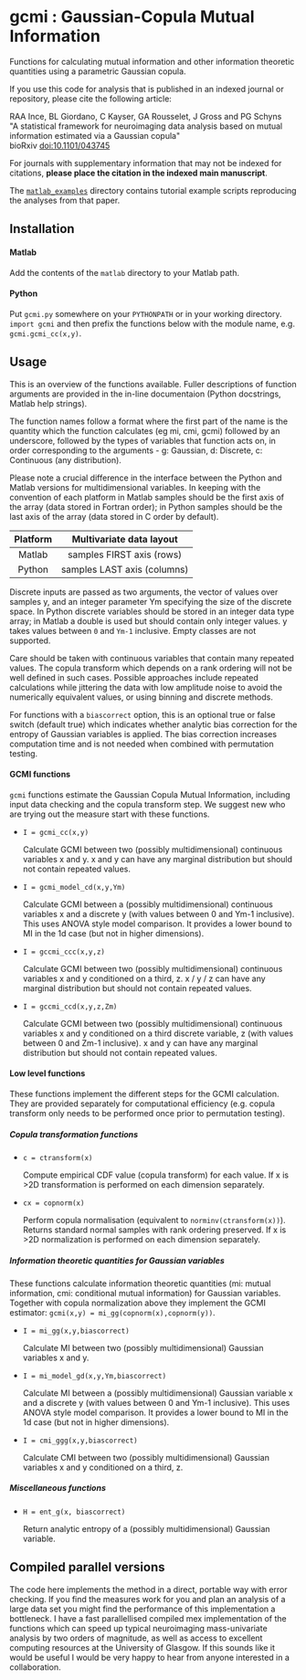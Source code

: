 # gcmi : Gaussian-Copula Mutual Information

Functions for calculating mutual information and other information theoretic quantities using a parametric Gaussian copula. 

If you use this code for analysis that is published in an indexed journal or repository, please cite the following article:

RAA Ince, BL Giordano, C Kayser, GA Rousselet, J Gross and PG Schyns  
"A statistical framework for neuroimaging data analysis based on mutual information estimated via a Gaussian copula"  
bioRxiv [doi:10.1101/043745](http://dx.doi.org/10.1101/043745)

For journals with supplementary information that may not be indexed for citations, **please place the citation in the indexed main manuscript**.

The [`matlab_examples`](matlab_examples) directory contains tutorial example scripts reproducing the analyses from that paper.

## Installation

#### Matlab

Add the contents of the `matlab` directory to your Matlab path.

#### Python

Put `gcmi.py` somewhere on your `PYTHONPATH` or in your working directory. `import gcmi` and then prefix the functions below with the module name, e.g. `gcmi.gcmi_cc(x,y)`.

## Usage

This is an overview of the functions available. Fuller descriptions of function arguments are provided in the in-line documentaion (Python docstrings, Matlab help strings).

The function names follow a format where the first part of the name is the quantity which the function calculates (eg mi, cmi, gcmi) followed by an underscore, followed by the types of variables that function acts on, in order corresponding to the arguments - g: Gaussian, d: Discrete, c: Continuous (any distribution). 

Please note a crucial difference in the interface between the Python and Matlab versions for multidimensional variables. In keeping with the convention of each platform in Matlab samples should be the first axis of the array (data stored in Fortran order); in Python samples should be the last axis of the array (data stored in C order by default).

| Platform | Multivariate data layout    |
| :------: | :----------------------:    |
| Matlab   | samples FIRST axis (rows)   |
| Python   | samples LAST axis (columns) |

Discrete inputs are passed as two arguments, the vector of values over samples y, and an integer parameter Ym specifying the size of the discrete space. In Python discrete variables should be stored in an integer data type array; in Matlab a double is used but should contain only integer values. y takes values between `0` and `Ym-1` inclusive. Empty classes are not supported.

Care should be taken with continuous variables that contain many repeated values. The copula transform which depends on a rank ordering will not be well defined in such cases. Possible approaches include repeated calculations while jittering the data with low amplitude noise to avoid the numerically equivalent values, or using binning and discrete methods. 

For functions with a `biascorrect` option, this is an optional true or false switch (default true) which indicates whether analytic bias correction for the entropy of Gaussian variables is applied. The bias correction increases computation time and is not needed when combined with permutation testing.

#### GCMI functions

`gcmi` functions estimate the Gaussian Copula Mutual Information, including input data checking and the copula transform step. We suggest new who are trying out the measure start with these functions.

*  `I = gcmi_cc(x,y)` 

    Calculate GCMI between two (possibly multidimensional) continuous variables x and y. x and y can have any marginal distribution but should not contain repeated values. 

*  `I = gcmi_model_cd(x,y,Ym)` 

    Calculate GCMI between a (possibly multidimensional) continuous variables x and a discrete y (with values between 0 and Ym-1 inclusive). This uses ANOVA style model comparison. It provides a lower bound to MI in the 1d case (but not in higher dimensions).

*  `I = gccmi_ccc(x,y,z)` 

    Calculate GCMI between two (possibly multidimensional) continuous variables x and y conditioned on a third, z. x / y / z can have any marginal distribution but should not contain repeated values.

*  `I = gccmi_ccd(x,y,z,Zm)` 

    Calculate GCMI between two (possibly multidimensional) continuous variables x and y conditioned on a third discrete variable, z (with values between 0 and Zm-1 inclusive). x and y can have any marginal distribution but should not contain repeated values.

#### Low level functions

These functions implement the different steps for the GCMI calculation. They are provided separately for computational efficiency (e.g. copula transform only needs to be performed once prior to permutation testing).

##### Copula transformation functions

*  `c = ctransform(x)`

    Compute empirical CDF value (copula transform) for each value. If x is >2D transformation is performed on each dimension separately. 

*  `cx = copnorm(x)` 

    Perform copula normalisation (equivalent to `norminv(ctransform(x))`). Returns standard normal samples with rank ordering preserved. If x is >2D normalization is performed on each dimension separately.  

##### Information theoretic quantities for Gaussian variables

These functions calculate information theoretic quantities (mi: mutual information, cmi: conditional mutual information) for Gaussian variables. Together with copula normalization above they implement the GCMI estimator: `gcmi(x,y) = mi_gg(copnorm(x),copnorm(y))`.

*  `I = mi_gg(x,y,biascorrect)` 

    Calculate MI between two (possibly multidimensional) Gaussian variables x and y. 

*  `I = mi_model_gd(x,y,Ym,biascorrect)` 

    Calculate MI between a (possibly multidimensional) Gaussian variable x and a discrete y (with values between 0 and Ym-1 inclusive). This uses ANOVA style model comparison. It provides a lower bound to MI in the 1d case (but not in higher dimensions). 

*  `I = cmi_ggg(x,y,biascorrect)` 

    Calculate CMI between two (possibly multidimensional) Gaussian variables x and y conditioned on a third, z. 

##### Miscellaneous functions

*  `H = ent_g(x, biascorrect)`

    Return analytic entropy of a (possibly multidimensional) Gaussian variable. 


## Compiled parallel versions

The code here implements the method in a direct, portable way with error checking.
If you find the measures work for you and plan an analysis of a large data set you might find the performance of this implementation a bottleneck.
I have a fast parallellised compiled mex implementation of the functions which can speed up typical neuroimaging mass-univariate analysis by two orders of magnitude, as well as access to excellent computing resources at the University of Glasgow.
If this sounds like it would be useful I would be very happy to hear from anyone interested in a collaboration.

